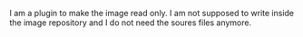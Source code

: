 I am a plugin to make the image read only. I am not supposed to write inside the image repository and I do not need the soures files anymore. 